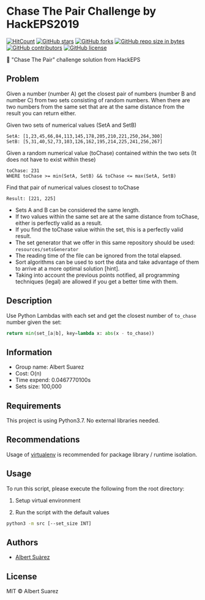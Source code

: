 # Chase The Pair Challenge by HackEPS2019

[![HitCount](http://hits.dwyl.io/AlbertSuarez/hackeps-chasethepair.svg)](http://hits.dwyl.io/AlbertSuarez/hackeps-chasethepair)
[![GitHub stars](https://img.shields.io/github/stars/AlbertSuarez/hackeps-chasethepair.svg)](https://GitHub.com/AlbertSuarez/hackeps-chasethepair/stargazers/)
[![GitHub forks](https://img.shields.io/github/forks/AlbertSuarez/hackeps-chasethepair.svg)](https://GitHub.com/AlbertSuarez/hackeps-chasethepair/network/)
[![GitHub repo size in bytes](https://img.shields.io/github/repo-size/AlbertSuarez/hackeps-chasethepair.svg)](https://github.com/AlbertSuarez/hackeps-chasethepair)
[![GitHub contributors](https://img.shields.io/github/contributors/AlbertSuarez/hackeps-chasethepair.svg)](https://GitHub.com/AlbertSuarez/hackeps-chasethepair/graphs/contributors/)
[![GitHub license](https://img.shields.io/github/license/AlbertSuarez/hackeps-chasethepair.svg)](https://github.com/AlbertSuarez/hackeps-chasethepair/blob/master/LICENSE)

👫 "Chase The Pair" challenge solution from HackEPS

## Problem

Given a number (number A) get the closest pair of numbers (number B and number C) from two sets consisting of random numbers. When there are two numbers from the same set that are at the same distance from the result you can return either.

Given two sets of numerical values (SetA and SetB)

```
SetA: [1,23,45,66,84,113,145,178,205,210,221,250,264,300]
SetB: [5,31,40,52,73,103,126,162,195,214,225,241,256,267]
```

Given a random numerical value (toChase) contained within the two sets (It does not have to exist within these)

```
toChase: 231
WHERE toChase >= min(SetA, SetB) && toChase <= max(SetA, SetB)
```

Find that pair of numerical values closest to toChase

```
Result: [221, 225]
```

- Sets A and B can be considered the same length.
- If two values within the same set are at the same distance from toChase, either is perfectly valid as a result.
- If you find the toChase value within the set, this is a perfectly valid result.
- The set generator that we offer in this same repository should be used: `resources/setsGenerator`
- The reading time of the file can be ignored from the total elapsed.
- Sort algorithms can be used to sort the data and take advantage of them to arrive at a more optimal solution [hint].
- Taking into account the previous points notified, all programming techniques (legal) are allowed if you get a better time with them.

## Description

Use Python Lambdas with each set and get the closest number of `to_chase` number given the set:

```python
return min(set_[a|b], key=lambda x: abs(x - to_chase))
```

## Information

- Group name: Albert Suarez
- Cost: O(n)
- Time expend: 0.0467770100s
- Sets size: 100,000

## Requirements

This project is using Python3.7. No external libraries needed.

## Recommendations

Usage of [virtualenv](https://realpython.com/blog/python/python-virtual-environments-a-primer/) is recommended for package library / runtime isolation.

## Usage

To run this script, please execute the following from the root directory:

1. Setup virtual environment

2. Run the script with the default values

  ```bash
  python3 -m src [--set_size INT]
  ```

## Authors

- [Albert Suàrez](https://github.com/AlbertSuarez)

## License

MIT © Albert Suarez
